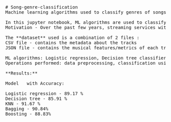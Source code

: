<pre>
# Song-genre-classification
Machine learning algorithms used to classify genres of songs

In this jupyter notebook, ML algorithms are used to classify genres of songs based on some metrics about the song such as instrumentalness, danceability, acousticness, etc. The genres, i.e. classes considered here are hip-hop and rock. This can be further used to make recommendations based on genres.
Motivation - Over the past few years, streaming services with huge records have become the primary means through which most people listen to their favorite music. But at the same time, the  amount of music available can be a bit overwhelming for users, when trying to look for new music that suits their tastes. A classification of genres can make this task easier.

The **dataset** used is a combination of 2 files :
CSV file - contains the metadata about the tracks
JSON file - contains the musical features/metrics of each track (on a scale from -1 to 1)

ML algorithms: Logistic regression, Decision tree classifier, K nearest neighbors classifier
Operations performed: data preprocessing, classification using the above ML techniques, clustering, ensemble techniques(bagging and boosting)

**Results:**

Model	with Accuracy:

Logistic regression - 89.17 % 
Decision tree - 85.91 %
KNN - 91.67 %
Bagging - 90.84%
Boosting - 88.83%

</pre>
